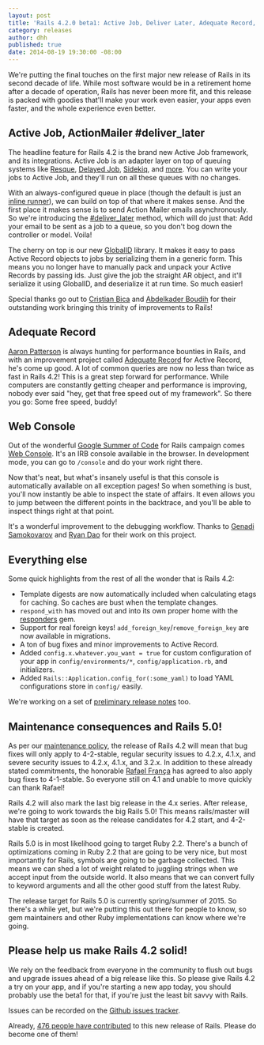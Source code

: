 ```yaml
---
layout: post
title: 'Rails 4.2.0 beta1: Active Job, Deliver Later, Adequate Record, Web Console'
category: releases
author: dhh
published: true
date: 2014-08-19 19:30:00 -08:00
---
```

We're putting the final touches on the first major new release of Rails in its second decade of life. While most software would be in a retirement home after a decade of operation, Rails has never been more fit, and this release is packed with goodies that'll make your work even easier, your apps even faster, and the whole experience even better.

## Active Job, ActionMailer #deliver_later
The headline feature for Rails 4.2 is the brand new Active Job framework, and its integrations. Active Job is an adapter layer on top of queuing systems like [Resque][resque], [Delayed Job][dj], [Sidekiq][sidekiq], and [more][more-aj-adapters]. You can write your jobs to Active Job, and they'll run on all these queues with no changes.

With an always-configured queue in place (though the default is just an [inline runner][aj-inline-runner]), we can build on top of that where it makes sense. And the first place it makes sense is to send Action Mailer emails asynchronously. So we're introducing the [#deliver_later][deliver-later] method, which will do just that: Add your email to be sent as a job to a queue, so you don't bog down the controller or model. Voila!

The cherry on top is our new [GlobalID][globalid] library. It makes it easy to pass Active Record objects to jobs by serializing them in a generic form. This means you no longer have to manually pack and unpack your Active Records by passing ids. Just give the job the straight AR object, and it'll serialize it using GlobalID, and deserialize it at run time. So much easier!

Special thanks go out to [Cristian Bica][cristianbica] and [Abdelkader Boudih][seuros] for their outstanding work bringing this trinity of improvements to Rails!


## Adequate Record
[Aaron Patterson][tenderlove] is always hunting for performance bounties in Rails, and with an improvement project called [Adequate Record][adequate-record] for Active Record, he's come up good. A lot of common queries are now no less than twice as fast in Rails 4.2! This is a great step forward for performance. While computers are constantly getting cheaper and performance is improving, nobody ever said "hey, get that free speed out of my framework". So there you go: Some free speed, buddy!


## Web Console
Out of the wonderful [Google Summer of Code][gsoc] for Rails campaign comes [Web Console][web-console]. It's an IRB console available in the browser. In development mode, you can go to `/console` and do your work right there.

Now that's neat, but what's insanely useful is that this console is automatically available on all exception pages! So when something is bust, you'll now instantly be able to inspect the state of affairs. It even allows you to jump between the different points in the backtrace, and you'll be able to inspect things right at that point.

It's a wonderful improvement to the debugging workflow. Thanks to [Genadi Samokovarov][gsamokovarov] and [Ryan Dao][ryandao] for their work on this project.


## Everything else
Some quick highlights from the rest of all the wonder that is Rails 4.2:

* Template digests are now automatically included when calculating etags for caching. So caches are bust when the template changes.
* `respond_with` has moved out and into its own proper home with the [responders][responders] gem.
* Support for real foreign keys! `add_foreign_key`/`remove_foreign_key` are now available in migrations.
* A ton of bug fixes and minor improvements to Active Record.
* Added `config.x.whatever.you_want = true` for custom configuration of your app in `config/environments/*`, `config/application.rb`, and initializers.
* Added `Rails::Application.config_for(:some_yaml)` to load YAML configurations store in `config/` easily.

We're working on a set of [preliminary release notes][release-notes] too.

<h2 id="maintenance-consequences-and-rails-5-0">Maintenance consequences and Rails 5.0!</h2>

As per our [maintenance policy][maintenance-policy], the release of Rails 4.2 will mean that bug fixes will only apply to 4-2-stable, regular security issues to 4.2.x, 4.1.x, and severe security issues to 4.2.x, 4.1.x, and 3.2.x. In addition to these already stated commitments, the honorable [Rafael França][rafaelfranca] has agreed to also apply bug fixes to 4-1-stable. So everyone still on 4.1 and unable to move quickly can thank Rafael!

Rails 4.2 will also mark the last big release in the 4.x series. After release, we're going to work towards the big Rails 5.0! This means rails/master will have that target as soon as the release candidates for 4.2 start, and 4-2-stable is created.

Rails 5.0 is in most likelihood going to target Ruby 2.2. There's a bunch of optimizations coming in Ruby 2.2 that are going to be very nice, but most importantly for Rails, symbols are going to be garbage collected. This means we can shed a lot of weight related to juggling strings when we accept input from the outside world. It also means that we can convert fully to keyword arguments and all the other good stuff from the latest Ruby.

The release target for Rails 5.0 is currently spring/summer of 2015. So there's a while yet, but we're putting this out there for people to know, so gem maintainers and other Ruby implementations can know where we're going.


## Please help us make Rails 4.2 solid!
We rely on the feedback from everyone in the community to flush out bugs and upgrade issues ahead of a big release like this. So please give Rails 4.2 a try on your app, and if you're starting a new app today, you should probably use the beta1 for that, if you're just the least bit savvy with Rails.

Issues can be recorded on the [Github issues tracker][issues].

Already, [476 people have contributed][contributors] to this new release of Rails. Please do become one of them!

[resque]: https://github.com/resque/resque
[dj]: https://github.com/collectiveidea/delayed_job
[sidekiq]: https://github.com/mperham/sidekiq
[more-aj-adapters]: http://edgeapi.rubyonrails.org/classes/ActiveJob/QueueAdapters.html
[aj-inline-runner]: http://edgeapi.rubyonrails.org/classes/ActiveJob/QueueAdapters/InlineAdapter.html
[deliver-later]: http://edgeapi.rubyonrails.org/classes/ActionMailer/MessageDelivery.html#method-i-deliver_later
[globalid]: https://github.com/rails/globalid
[cristianbica]: https://github.com/cristianbica
[seuros]: https://github.com/seuros
[tenderlove]: https://github.com/tenderlove
[adequate-record]: http://tenderlovemaking.com/2014/02/19/adequaterecord-pro-like-activerecord.html
[gsoc]: http://weblog.rubyonrails.org/2014/5/23/meet-our-google-summer-of-code-students-and-mentors/
[web-console]: https://github.com/rails/web-console
[gsamokovarov]: https://github.com/gsamokovarov
[ryandao]: https://github.com/ryandao
[release-notes]: http://edgeguides.rubyonrails.org/4_2_release_notes.html
[maintenance-policy]: http://guides.rubyonrails.org/maintenance_policy.html
[rafaelfranca]: https://github.com/rafaelfranca
[issues]: https://github.com/rails/rails/issues
[contributors]: http://contributors.rubyonrails.org/edge/contributors
[responders]: https://github.com/plataformatec/responders
